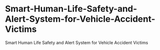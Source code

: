 # Smart-Human-Life-Safety-and-Alert-System-for-Vehicle-Accident-Victims
Smart Human Life Safety and Alert System for Vehicle Accident Victims
